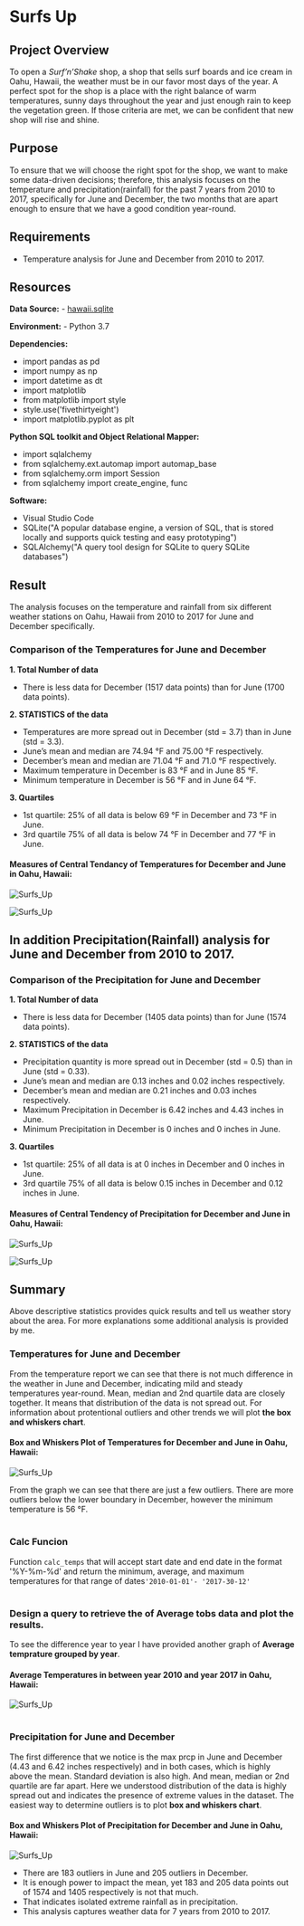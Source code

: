 # Surfs Up

## Project Overview 

To open a *Surf’n’Shake* shop, a shop that sells surf boards and ice cream in Oahu, Hawaii, the weather must be in our favor most days of the year. A perfect spot for the shop is a place with the right balance of warm temperatures, sunny days throughout the year and just enough rain to keep the vegetation green. If those criteria are met, we can be confident that new shop will rise and shine.


## Purpose
To ensure that we will choose the right spot for the shop, we want to make some data-driven decisions; therefore, this analysis focuses on the temperature and precipitation(rainfall) for the past 7 years from 2010 to 2017, specifically for June and December, the two months that are apart enough to ensure that we have a good condition year-round. 


## Requirements

   - Temperature analysis for June and December from 2010 to 2017.
  

## Resources 

**Data Source:**
    - [hawaii.sqlite](hawaii.sqlite)

**Environment:**
    - Python 3.7

**Dependencies:**
   - import pandas as pd
   - import numpy as np
   - import datetime as dt
   - import matplotlib
   - from matplotlib import style
   - style.use('fivethirtyeight')
   - import matplotlib.pyplot as plt
    
**Python SQL toolkit and Object Relational Mapper:**
   - import sqlalchemy
   - from sqlalchemy.ext.automap import automap_base
   - from sqlalchemy.orm import Session
   - from sqlalchemy import create_engine, func

**Software:**
   - Visual Studio Code
   - SQLite("A popular database engine, a version of SQL, that is stored locally and supports quick testing and easy prototyping")
   - SQLAlchemy("A query tool design for SQLite to query SQLite databases")

## Result

The analysis focuses on the temperature and rainfall from six different weather stations on Oahu, Hawaii from 2010 to 2017 for June and December specifically. 

### Comparison of the Temperatures for June and December 

**1. Total Number of data**
  - There is less data for December (1517 data points) than for June (1700 data points).

**2. STATISTICS of the data**
  -	Temperatures are more spread out in December (std = 3.7) than in June (std = 3.3).
  -	June’s mean and median are 74.94 °F and 75.00 °F respectively.
  -	December’s mean and median are 71.04 °F and 71.0 °F respectively.
  -	Maximum temperature in December is 83 °F and in June 85 °F.
  -	Minimum temperature in December is 56 °F and in June 64 °F.

**3. Quartiles**
  -	1st quartile: 25% of all data is below 69 °F in December and 73 °F in June.
  -	3rd quartile 75% of all data is below 74 °F in December and 77 °F in June.

#### Measures of Central Tendancy of Temperatures for December and June in Oahu, Hawaii:
![Surfs_Up](https://github.com/Lauramasonjar/Surfs_Up/blob/main/PNGs/Dec%20Temp%20Statistics.png)

![Surfs_Up](https://github.com/Lauramasonjar/Surfs_Up/blob/main/PNGs/Jun%20Temp%20Statistics.png)

## In addition Precipitation(Rainfall) analysis for June and December from 2010 to 2017.

### Comparison of the Precipitation for June and December

**1. Total Number of data**
  - There is less data for December (1405 data points) than for June (1574 data points).

**2. STATISTICS of the data**
  -	Precipitation quantity is more spread out in December (std = 0.5) than in June (std = 0.33).
  -	June’s mean and median are 0.13 inches and 0.02 inches respectively.
  -	December’s mean and median are 0.21 inches and 0.03 inches respectively.
  -	Maximum Precipitation in December is 6.42 inches and 4.43 inches in June.
  -	Minimum Precipitation in December is 0 inches and 0 inches in June.

**3. Quartiles**
  -	1st quartile: 25% of all data is at 0 inches in December and 0 inches in June.
  -	3rd quartile 75% of all data is below 0.15 inches in December and 0.12 inches in June.

#### Measures of Central Tendency of Precipitation for December and June in Oahu, Hawaii:

![Surfs_Up](https://github.com/Lauramasonjar/Surfs_Up/blob/main/PNGs/Dec%20Prcp%20Statistics.png)

![Surfs_Up](https://github.com/Lauramasonjar/Surfs_Up/blob/main/PNGs/Jun%20Prcp%20Statistics.png)

## Summary
Above descriptive statistics provides quick results and tell us weather story about the area.
For more explanations some additional analysis is provided by me. 

### Temperatures for June and December 

From the temperature report we can see that there is not much difference in the weather in June and December, indicating mild and steady temperatures year-round. Mean, median and 2nd quartile data are closely together. It means that distribution of the data is not spread out. For information about protentional outliers and other trends we will plot **the box and whiskers chart**.

#### Box and Whiskers Plot of Temperatures for December and June in Oahu, Hawaii:

![Surfs_Up](https://github.com/Lauramasonjar/Surfs_Up/blob/main/PNGs/Box%20and%20Whiskers%20Plot%20Temp.png)

From the graph we can see that there are just a few outliers. There are more outliers below the lower boundary in December, however the minimum temperature is 56 °F. 


#
### Calc Funcion 
Function `calc_temps` that will accept start date and end date in the format '%Y-%m-%d' and return the minimum, average, and maximum temperatures for that range of dates`'2010-01-01'- '2017-30-12'`
#
### Design a query to retrieve the of Average tobs data and plot the results.  
To see the difference year to year I have provided another graph of **Average temprature grouped by year**. 

#### Average Temperatures in between year 2010 and year 2017 in Oahu, Hawaii:

![Surfs_Up](https://github.com/Lauramasonjar/Surfs_Up/blob/main/PNGs/Avg%20Temp%20By%20Year.png)

#
### Precipitation for June and December

The first difference that we notice is the max prcp in June and December (4.43 and 6.42 inches respectively) and in both cases, which is highly above the mean. 
Standard deviation is also high. And mean, median or 2nd quartile are far apart. Here we understood distribution of the data is highly spread out and indicates the presence of extreme values in the dataset. The easiest way to determine outliers is to plot **box and whiskers chart**.
#### Box and Whiskers Plot of Precipitation for December and June in Oahu, Hawaii:

![Surfs_Up](https://github.com/Lauramasonjar/Surfs_Up/blob/main/PNGs/Box%20and%20Whiskers%20Plot%20of%20Prcp.png)

- There are 183 outliers in June and 205 outliers in December. 
- It is enough power to impact the mean, yet 183 and 205 data points out of 1574 and 1405 respectively is not that much. 
- That indicates isolated extreme rainfall as in precipitation. 
- This analysis captures weather data for 7 years from 2010 to 2017.
